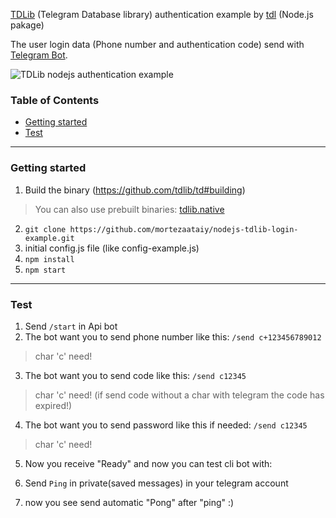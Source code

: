 [TDLib](https://core.telegram.org/tdlib/getting-started) (Telegram Database library) authentication example by [tdl](https://github.com/Bannerets/tdl) (Node.js pakage)

The user login data (Phone number and authentication code) send with [Telegram Bot](https://core.telegram.org/bots).

![TDLib nodejs authentication example](https://raw.githubusercontent.com/mortezaataiy/nodejs-tdlib-login-example/master/output.gif)

### Table of Contents

- [Getting started](#getting-started)
- [Test](#test)

---

<a name="getting-started"></a>
### Getting started

1. Build the binary (https://github.com/tdlib/td#building)
> You can also use prebuilt binaries: [tdlib.native](https://github.com/ForNeVeR/tdlib.native/releases)

2. `git clone https://github.com/mortezaataiy/nodejs-tdlib-login-example.git`
3. initial config.js file (like config-example.js)
4. `npm install`
5. `npm start`
---

<a name="test"></a>
### Test

1. Send `/start` in Api bot
2. The bot want you to send phone number like this:
`/send c+123456789012`
> char 'c' need!

3. The bot want you to send code like this:
`/send c12345`
>char 'c' need!
(if send code without a char with telegram the code has expired!)

4. The bot want you to send password like this if needed:
`/send c12345`
>char 'c' need!

5. Now you receive "Ready" and now you can test cli bot with:

6. Send `Ping` in private(saved messages) in your telegram account

7. now you see send automatic "Pong" after "ping" :)
